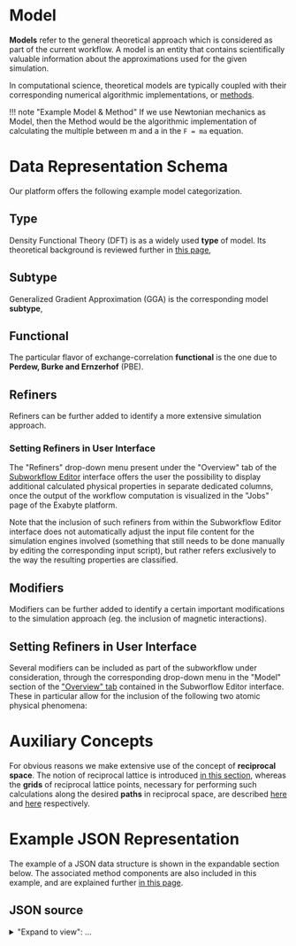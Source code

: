 # Model

**Models** refer to the general theoretical approach which is considered as part of the current workflow. A model is an entity that contains scientifically valuable information about the approximations used for the given simulation.

In computational science, theoretical models are typically coupled with their corresponding numerical algorithmic implementations, or [methods](/methods/overview.md).
 
!!! note "Example Model & Method"
    If we use Newtonian mechanics as Model, then the Method would be the algorithmic implementation of calculating the multiple between m and a in the `F = ma` equation.

# Data Representation Schema

Our platform offers the following example model categorization.
 
## Type
  
Density Functional Theory (DFT) is as a widely used **type** of model. Its theoretical background is reviewed further in [this page](/models/dft/overview.md), 

## Subtype
 
Generalized Gradient Approximation (GGA) is the corresponding model **subtype**, 

## Functional

The particular flavor of exchange-correlation **functional** is the one due to **Perdew, Burke and Ernzerhof** (PBE).

## Refiners 

Refiners can be further added to identify a more extensive simulation approach.

### Setting Refiners in User Interface

The "Refiners" drop-down menu present under the "Overview" tab of the [Subworkflow Editor](/workflow-designer/subworkflow-editor/overview.md) interface offers the user the possibility to display additional calculated physical properties in separate dedicated columns, once the output of the workflow computation is visualized in the "Jobs" page of the Exabyte platform. 

Note that the inclusion of such refiners from within the Subworkflow Editor interface does not automatically adjust the input file content for the simulation engines involved (something that still needs to be done manually by editing the corresponding input script), but rather refers exclusively to the way the resulting properties are classified.

## Modifiers

Modifiers can be further added to identify a certain important modifications to the simulation approach (eg. the inclusion of magnetic interactions).

## Setting Refiners in User Interface

Several modifiers can be included as part of the subworkflow under consideration, through the corresponding drop-down menu in the "Model" section of the ["Overview" tab](/workflow-designer/subworkflow-editor/overview.md) contained in the Subworflow Editor interface. These in particular allow for the inclusion of the following two atomic physical phenomena:



# Auxiliary Concepts

For obvious reasons we make extensive use of the concept of **reciprocal space**. The notion of reciprocal lattice is introduced [in this section](dft/reciprocal-space.md), whereas the **grids** of reciprocal lattice points, necessary for performing such calculations along the desired **paths** in reciprocal space, are described [here](dft/sampling.md) and [here](dft/paths.md) respectively.

# Example JSON Representation

The example of a JSON data structure is shown in the expandable section below. The associated method components are also included in this example, and are explained further [in this page](/methods/overview.md). 

## JSON source

<details>
  <summary>
     "Expand to view": ...
  </summary> 

```json
{
    "model": {
        "type": "dft",
        "subtype": "gga",
        "method": {
            "type": "pseudopotential",
            "subtype": "paw",
            "data": {
                "pseudo": [
                    { ...pseudopotentialData }
                ]
            }
        }
    }
}
```
</details>
